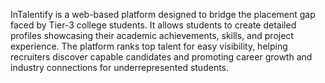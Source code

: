 InTalentify is a web-based platform designed to bridge the placement gap faced by Tier-3 college students. It allows students to create detailed profiles showcasing their academic achievements, skills, and project experience. The platform ranks top talent for easy visibility, helping recruiters discover capable candidates and promoting career growth and industry connections for underrepresented students.
